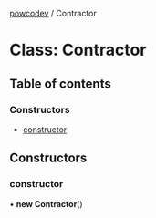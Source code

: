[powcodev](../README.md) / Contractor

# Class: Contractor

## Table of contents

### Constructors

- [constructor](Contractor.md#constructor)

## Constructors

### constructor

• **new Contractor**()
